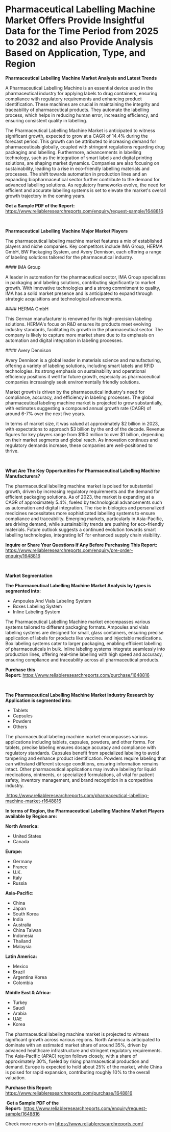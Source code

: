 <p><h1>Pharmaceutical Labelling Machine Market Offers Provide Insightful Data for the Time Period from 2025 to 2032 and also Provide Analysis Based on Application, Type, and Region</h1></p><p><strong>Pharmaceutical Labelling Machine Market Analysis and Latest Trends</strong></p>
<p><p>A Pharmaceutical Labelling Machine is an essential device used in the pharmaceutical industry for applying labels to drug containers, ensuring compliance with regulatory requirements and enhancing product identification. These machines are crucial in maintaining the integrity and traceability of pharmaceutical products. They automate the labelling process, which helps in reducing human error, increasing efficiency, and ensuring consistent quality in labelling.</p><p>The Pharmaceutical Labelling Machine Market is anticipated to witness significant growth, expected to grow at a CAGR of 14.4% during the forecast period. This growth can be attributed to increasing demand for pharmaceuticals globally, coupled with stringent regulations regarding drug packaging and labelling. Furthermore, advancements in labelling technology, such as the integration of smart labels and digital printing solutions, are shaping market dynamics. Companies are also focusing on sustainability, leading to a rise in eco-friendly labelling materials and processes. The shift towards automation in production lines and an expanding biopharmaceutical sector further contribute to the demand for advanced labelling solutions. As regulatory frameworks evolve, the need for efficient and accurate labelling systems is set to elevate the market's overall growth trajectory in the coming years.</p></p>
<p><strong>Get a Sample PDF of the Report:&nbsp;</strong> <a href="https://www.reliableresearchreports.com/enquiry/request-sample/1648816?utm_campaign=2655&utm_medium=2&utm_source=Github&utm_content=ia&utm_term=09042025&utm_id=pharmaceutical-labelling-machine">https://www.reliableresearchreports.com/enquiry/request-sample/1648816</a></p>
<p>&nbsp;</p>
<p><strong>Pharmaceutical Labelling Machine Major Market Players</strong></p>
<p><p>The pharmaceutical labeling machine market features a mix of established players and niche companies. Key competitors include IMA Group, HERMA GmbH, BW Packaging System, and Avery Dennison, each offering a range of labeling solutions tailored for the pharmaceutical industry.</p><p>#### IMA Group</p><p>A leader in automation for the pharmaceutical sector, IMA Group specializes in packaging and labeling solutions, contributing significantly to market growth. With innovative technologies and a strong commitment to quality, IMA has a solid market presence and is anticipated to expand through strategic acquisitions and technological advancements.</p><p>#### HERMA GmbH</p><p>This German manufacturer is renowned for its high-precision labeling solutions. HERMA's focus on R&D ensures its products meet evolving industry standards, facilitating its growth in the pharmaceutical sector. The company is likely to capture more market share due to its emphasis on automation and digital integration in labeling processes.</p><p>#### Avery Dennison</p><p>Avery Dennison is a global leader in materials science and manufacturing, offering a variety of labeling solutions, including smart labels and RFID technologies. Its strong emphasis on sustainability and operational efficiency positions it well for future growth, especially as pharmaceutical companies increasingly seek environmentally friendly solutions.</p><p>Market growth is driven by the pharmaceutical industry's need for compliance, accuracy, and efficiency in labeling processes. The global pharmaceutical labeling machine market is projected to grow substantially, with estimates suggesting a compound annual growth rate (CAGR) of around 6-7% over the next five years.</p><p>In terms of market size, it was valued at approximately $2 billion in 2023, with expectations to approach $3 billion by the end of the decade. Revenue figures for key players range from $150 million to over $1 billion, depending on their market segments and global reach. As innovation continues and regulatory demands increase, these companies are well-positioned to thrive.</p></p>
<p>&nbsp;</p>
<p><strong>What Are The Key Opportunities For Pharmaceutical Labelling Machine Manufacturers?</strong></p>
<p><p>The pharmaceutical labelling machine market is poised for substantial growth, driven by increasing regulatory requirements and the demand for efficient packaging solutions. As of 2023, the market is expanding at a CAGR of approximately 5.4%, fueled by technological advancements such as automation and digital integration. The rise in biologics and personalized medicines necessitates more sophisticated labelling systems to ensure compliance and traceability. Emerging markets, particularly in Asia-Pacific, are driving demand, while sustainability trends are pushing for eco-friendly materials. Future outlook suggests a continued evolution towards smart labelling technologies, integrating IoT for enhanced supply chain visibility.</p></p>
<p><strong>Inquire or Share Your Questions If Any Before Purchasing This Report:</strong> <a href="https://www.reliableresearchreports.com/enquiry/pre-order-enquiry/1648816?utm_campaign=2655&utm_medium=2&utm_source=Github&utm_content=ia&utm_term=09042025&utm_id=pharmaceutical-labelling-machine">https://www.reliableresearchreports.com/enquiry/pre-order-enquiry/1648816</a></p>
<p>&nbsp;</p>
<p><strong>Market Segmentation</strong></p>
<p><strong>The Pharmaceutical Labelling Machine Market Analysis by types is segmented into:</strong></p>
<p><ul><li>Ampoules And Vials Labeling System</li><li>Boxes Labeling System</li><li>Inline Labeling System</li></ul></p>
<p><p>The Pharmaceutical Labelling Machine market encompasses various systems tailored to different packaging formats. Ampoules and vials labeling systems are designed for small, glass containers, ensuring precise application of labels for products like vaccines and injectable medications. Box labeling systems cater to larger packaging, enabling efficient labelling of pharmaceuticals in bulk. Inline labeling systems integrate seamlessly into production lines, offering real-time labelling with high speed and accuracy, ensuring compliance and traceability across all pharmaceutical products.</p></p>
<p><strong>Purchase this Report:&nbsp;</strong><a href="https://www.reliableresearchreports.com/purchase/1648816?utm_campaign=2655&utm_medium=2&utm_source=Github&utm_content=ia&utm_term=09042025&utm_id=pharmaceutical-labelling-machine">https://www.reliableresearchreports.com/purchase/1648816</a></p>
<p>&nbsp;</p>
<p><strong>The Pharmaceutical Labelling Machine Market Industry Research by Application is segmented into:</strong></p>
<p><ul><li>Tablets</li><li>Capsules</li><li>Powders</li><li>Others</li></ul></p>
<p><p>The pharmaceutical labeling machine market encompasses various applications including tablets, capsules, powders, and other forms. For tablets, precise labeling ensures dosage accuracy and compliance with regulatory standards. Capsules benefit from specialized labeling to avoid tampering and enhance product identification. Powders require labeling that can withstand different storage conditions, ensuring information remains intact. Other pharmaceutical applications may involve labeling for liquid medications, ointments, or specialized formulations, all vital for patient safety, inventory management, and brand recognition in a competitive industry.</p></p>
<p><a href="https://www.reliableresearchreports.com/pharmaceutical-labelling-machine-market-r1648816?utm_campaign=2655&utm_medium=2&utm_source=Github&utm_content=ia&utm_term=09042025&utm_id=pharmaceutical-labelling-machine">&nbsp;https://www.reliableresearchreports.com/pharmaceutical-labelling-machine-market-r1648816</a></p>
<p><strong>In terms of Region, the Pharmaceutical Labelling Machine Market Players available by Region are:</strong></p>
<p>
    <p> <strong> North America: </strong>
        <ul>
            <li>United States</li>
            <li>Canada</li>
        </ul>
        </p> 
    <p> <strong> Europe: </strong>
        <ul>
            <li>Germany</li>
            <li>France</li>
            <li>U.K.</li>
            <li>Italy</li>
            <li>Russia</li>
        </ul>
        </p> 
    <p> <strong> Asia-Pacific: </strong>
        <ul>
            <li>China</li>
            <li>Japan</li>
            <li>South Korea</li>
            <li>India</li>
            <li>Australia</li>
            <li>China Taiwan</li>
            <li>Indonesia</li>
            <li>Thailand</li>
            <li>Malaysia</li>
        </ul>
        </p> 
    <p> <strong> Latin America: </strong>
        <ul>
            <li>Mexico</li>
            <li>Brazil</li>
            <li>Argentina Korea</li>
            <li>Colombia</li>
        </ul>
        </p> 
    <p> <strong> Middle East & Africa: </strong>
        <ul>
            <li>Turkey</li>
            <li>Saudi</li>
            <li>Arabia</li>
            <li>UAE</li>
            <li>Korea</li>
        </ul>
    </p>
    </p>
<p><p>The pharmaceutical labeling machine market is projected to witness significant growth across various regions. North America is anticipated to dominate with an estimated market share of around 35%, driven by advanced healthcare infrastructure and stringent regulatory requirements. The Asia-Pacific (APAC) region follows closely, with a share of approximately 30%, fueled by rising pharmaceutical production and demand. Europe is expected to hold about 25% of the market, while China is poised for rapid expansion, contributing roughly 10% to the overall valuation.</p></p>
<p><strong>Purchase this Report: </strong><a href="https://www.reliableresearchreports.com/purchase/1648816?utm_campaign=2655&utm_medium=2&utm_source=Github&utm_content=ia&utm_term=09042025&utm_id=pharmaceutical-labelling-machine">https://www.reliableresearchreports.com/purchase/1648816</a></p>
<p>&nbsp;<strong>Get a Sample PDF of the Report:&nbsp;&nbsp;</strong><a href="https://www.reliableresearchreports.com/enquiry/request-sample/1648816?utm_campaign=2655&utm_medium=2&utm_source=Github&utm_content=ia&utm_term=09042025&utm_id=pharmaceutical-labelling-machine">https://www.reliableresearchreports.com/enquiry/request-sample/1648816</a></p>
<p><strong></strong></p>
<p>Check more reports on <a href="https://www.reliableresearchreports.com/?utm_campaign=2655&utm_medium=2&utm_source=Github&utm_content=ia&utm_term=09042025&utm_id=pharmaceutical-labelling-machine">https://www.reliableresearchreports.com/</a></p>